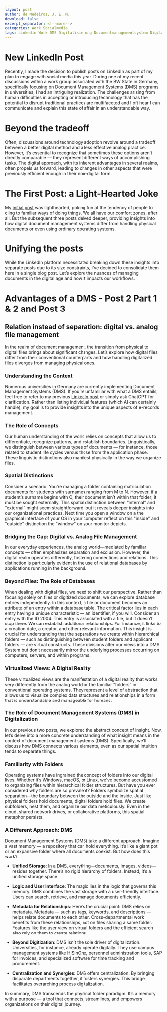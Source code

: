 ```yaml
---
layout: post
author: de Medeiros, J. E. M.
download: false
excerpt_separator: <!--more-->
categories: Work Socialmedia 
tags: Linkedin Work DMS Digitalisierung Documentmanagementsystem Digitalisierungindeutschland Digitalisierunginderverwaltung
---
```


# New LinkedIn Post

Recently, I made the decision to publish posts on LinkedIn as part of my plan to engage with social media this year. During one of my recent discussions within a work group associated with the BW State in Germany, specifically focusing on Document Management Systems (DMS) programs in universities, I had an intriguing realization. The challenges arising from human difficulties in accepting or introducing technology that has the potential to disrupt traditional practices are multifaceted and I oft hear I can communicate and explain this state of affair in an understandable way. <!--more-->

# Beyond the tradeoff

Often, discussions around technology adoption revolve around a tradeoff between a better digital method and a less effective analog practice. However, it’s essential to recognize that sometimes these options aren’t directly comparable — they represent different ways of accomplishing tasks. The digital approach, with its inherent advantages in several realms, often propels us forward, leading to changes in other aspects that were previously efficient enough in their non-digital form.

# The First Post: a Light-Hearted Joke

My [initial post](https://www.linkedin.com/posts/imdemedeiros_digitalisierung-dms-documentmanagementsystem-activity-7184490741195272192-xvVV) was lighthearted, poking fun at the tendency of people to cling to familiar ways of doing things. We all have our comfort zones, after all. But the subsequent three posts delved deeper, providing insights into how digital document management systems differ from handling physical documents or even using ordinary operating systems.

# Unifying the posts

While the LinkedIn platform necessitated breaking down these insights into separate posts due to its size constraints, I’ve decided to consolidate them here in a single blog post. Let’s explore the nuances of managing documents in the digital age and how it impacts our workflows.

# Advantages of a DMS - Post 2 Part 1 & 2 and Post 3

## Relation instead of separation: digital vs. analog file management

In the realm of document management, the transition from physical to digital files brings about significant changes. Let’s explore how digital files differ from their conventional counterparts and how handling digitalized files diverges from managing physical ones.

### Understanding the Context

Numerous universities in Germany are currently implementing Document Management Systems (DMS). If you’re unfamiliar with what a DMS entails, feel free to refer to my previous [LinkedIn post](https://www.linkedin.com/posts/imdemedeiros_digitalisierung-dms-documentmanagementsystem-activity-7185950680702951424-s97m) or simply ask ChatGPT for clarification. Rather than listing individual features (which AI can certainly handle), my goal is to provide insights into the unique aspects of e-records management.

### The Role of Concepts

Our human understanding of the world relies on concepts that allow us to differentiate, recognize patterns, and establish boundaries. Linguistically, we distinguish between various types of documents — for instance, those related to student life cycles versus those from the application phase. These linguistic distinctions also manifest physically in the way we organize files.

### Spatial Distinctions
Consider a scenario: You’re managing a folder containing matriculation documents for students with surnames ranging from M to N. However, if a student’s surname begins with O, their document isn’t within that folder; it must be sought externally. This spatial distinction between “internal” and “external” might seem straightforward, but it reveals deeper insights into our organizational practices. Next time you open a window on a the graphical interface of your OS in your computer reflect on this "inside" and "outside" distinction the "window" on your monitor depicts.

### Bridging the Gap: Digital vs. Analog File Management
In our everyday experiences, the analog world—mediated by familiar concepts — often emphasizes separation and exclusion. However, the digital realm operates differently, fostering connections and relations. This distinction is particularly evident in the use of relational databases by applications running in the background.

### Beyond Files: The Role of Databases
When dealing with digital files, we need to shift our perspective. Rather than focusing solely on files or digitized documents, we can explore database entries independently. In this context, a file or document becomes an attribute of an entry within a database table. The critical factor lies in each entry having a unique characteristic — an identifier, if you will.
Consider an entry with the ID 2004. This entry is associated with a file, but it doesn’t stop there. We can establish additional relationships. For instance, it links to a creation date, a creator, and other relevant information. This insight is crucial for understanding that the separations we create within hierarchical folders — such as distinguishing between student folders and applicant folders — are virtual constructs. These divisions alter our views into a DMS System but don’t necessarily mirror the underlying processes occurring on computers, servers, and within programs.

### Virtualized Views: A Digital Reality
These virtualized views are the manifestation of a digital reality that works very differently from the analog world or the familiar “folders” in conventional operating systems. They represent a level of abstraction that allows us to visualize complex data structures and relationships in a form that is understandable and manageable for humans.

### The Role of Document Management Systems (DMS) in Digitalization
In our previous two posts, we explored the abstract concept of insight. Now, let’s delve into a more concrete understanding of what insight means in the context of document management systems (DMS). Specifically, we’ll discuss how DMS connects various elements, even as our spatial intuition tends to separate things.

### Familiarity with Folders
Operating systems have ingrained the concept of folders into our digital lives. Whether it’s Windows, macOS, or Linux, we’ve become accustomed to organizing files within hierarchical folder structures. But have you ever considered why folders are so prevalent?
Folders symbolize spatial separation—the boundary between the outside and the inside. Just like physical folders hold documents, digital folders hold files. We create subfolders, nest them, and organize our data meticulously. Even in the cloud, shared network drives, or collaborative platforms, this spatial metaphor persists.

### A Different Approach: DMS
Document Management Systems (DMS) take a different approach. Imagine a vast memory — a repository that can hold everything. It’s like a giant pot or an expansive folder where all documents coexist. But how does this work?

- **Unified Storage**: In a DMS, everything—documents, images, videos—resides together. There’s no rigid hierarchy of folders. Instead, it’s a unified storage space.

- **Logic and User Interface**: The magic lies in the logic that governs this memory. DMS combines the vast storage with a user-friendly interface. Users can search, retrieve, and manage documents efficiently.

- **Metadata for Relationships**: Here’s the crucial point: DMS relies on metadata. Metadata — such as tags, keywords, and descriptions — helps relate documents to each other. Cross-departmental work benefits from these relationships, not on files sharing a same folder. Features like the user view on virtual folders and the efficient search also rely on them to create relations.

- **Beyond Digitization**: DMS isn’t the sole driver of digitalization. Universities, for instance, already operate digitally. They use campus management systems like HISinOne, personnel administration tools, SAP for invoices, and specialized software for time tracking and procurement.

- **Centralization and Synergies**: DMS offers centralization. By bringing disparate departments together, it fosters synergies. This bridge facilitates overarching process digitalization.

In summary, DMS transcends the physical folder paradigm. It’s a memory with a purpose — a tool that connects, streamlines, and empowers organizations on their digital journey.


